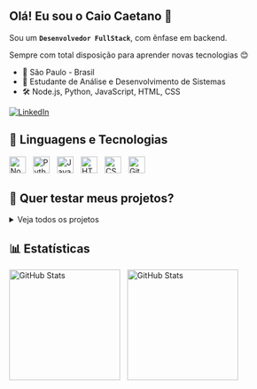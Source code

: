 ## Olá! Eu sou o Caio Caetano 👋

Sou um **`Desenvolvedor FullStack`**, com ênfase em backend.

Sempre com total disposição para aprender novas tecnologias 😊

- 📍 São Paulo - Brasil
- 🌱 Estudante de Análise e Desenvolvimento de Sistemas
- 🛠️ Node.js, Python, JavaScript, HTML, CSS

<p align="left">
    <a href="https://www.linkedin.com/in/caiohenriquecaetano/">
    <img 
        alt="LinkedIn" 
        title="Conecte-se comigo no LinkedIn" 
        src="https://custom-icon-badges.demolab.com/badge/LinkedIn-0077B5?style=for-the-badge&logo=linkedincaiohenriquecaetano&logoColor=white&labelColor=005582" 
    />
    </a>
</p>

## 🤖 Linguagens e Tecnologias

<img 
    align="left" 
    alt="Node.js" 
    title="Node.js"
    width="30px" 
    style="padding-right: 10px;" 
    src="https://cdn.jsdelivr.net/gh/devicons/devicon@latest/icons/nodejs/nodejs-original.svg" 
/>
<img 
    align="left" 
    alt="Python" 
    title="Python"
    width="30px" 
    style="padding-right: 10px;" 
    src="https://cdn.jsdelivr.net/gh/devicons/devicon@latest/icons/python/python-original.svg" 
/>
<img 
    align="left" 
    alt="JavaScript" 
    title="JavaScript"
    width="30px" 
    style="padding-right: 10px;" 
    src="https://cdn.jsdelivr.net/gh/devicons/devicon@latest/icons/javascript/javascript-original.svg" 
/>
<img 
    align="left" 
    alt="HTML"
    title="HTML" 
    width="30px" 
    style="padding-right: 10px;" 
    src="https://cdn.jsdelivr.net/gh/devicons/devicon@latest/icons/html5/html5-original.svg" 
/>
<img 
    align="left" 
    alt="CSS" 
    title="CSS"
    width="30px" 
    style="padding-right: 10px;" 
    src="https://cdn.jsdelivr.net/gh/devicons/devicon@latest/icons/css3/css3-original.svg" 
/>
<img 
    align="left" 
    alt="Git" 
    title="Git"
    width="30px" 
    style="padding-right: 10px;" 
    src="https://cdn.jsdelivr.net/gh/devicons/devicon@latest/icons/git/git-original.svg" 
/>

<br/>
<br/>

## 🚀 Quer testar meus projetos?

<details>
    <summary>Veja todos os projetos</summary>
    
- [Taskify](https://dev-caiocaetano.github.io/tasfiky/) - Gerenciador de tarefas simples e eficiente
- [Word Counter](https://dev-caiocaetano.github.io/word-counter/) - Contador de palavras e caracteres
- [Calculadora IMC](https://dev-caiocaetano.github.io/calculadora-imc/) - Calculadora de índice de massa corporal
- [Calculando](https://dev-caiocaetano.github.io/calculadora-calculando/) - Calculadora básica
  
</details>

## 📊 Estatísticas

<p>
  <img 
    align="left" 
    alt="GitHub Stats" 
    height="200" 
    style="padding-right: 10px;" 
    src="https://github-readme-stats.vercel.app/api?username=dev-caiocaetano&show_icons=true&theme=radical&include_all_commits=true&locale=pt-br" 
  />

  <img 
    align="left" 
    alt="GitHub Stats" 
    height="200" 
    src="https://github-readme-stats.vercel.app/api/top-langs/?username=dev-caiocaetano&theme=radical&layout=compact&custom_title=Tecnologias&langs_count=9" 
  />
</p>





